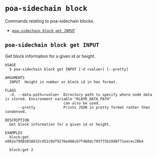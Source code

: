 # `poa-sidechain block`

Commands relating to poa-sidechain blocks.

- [`poa-sidechain block get INPUT`](#poa-sidechain-block-get-input)

## `poa-sidechain block get INPUT`

Get block information for a given id or height.

```
USAGE
  $ poa-sidechain block get INPUT [-d <value>] [--pretty]

ARGUMENTS
  INPUT  Height in number or block id in hex format.

FLAGS
  -d, --data-path=<value>  Directory path to specify where node data is stored. Environment variable "KLAYR_DATA_PATH"
                           can also be used.
      --pretty             Prints JSON in pretty format rather than condensed.

DESCRIPTION
  Get block information for a given id or height.

EXAMPLES
  block:get e082e79d01016632c451c9df9276e486cb7f460dc793ff5b10d8f71eecec28b4

  block:get 2
```
